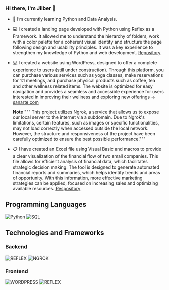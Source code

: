 ### Hi there, I'm Jilber 👋

- 🌱 I’m currently learning Python and Data Analysis.

- 💻 I created a landing page developed with Python using Reflex as a Framework. It allowed me to understand the hierarchy of folders, work with a color palette for a coherent visual identity and structure the page following design and usability principles. It was a key experience to strengthen my knowledge of Python and web development. [Repository](https://github.com/jilberizaguirre98/python_web)

- 💻 I created a website using WordPress, designed to offer a complete experience to users (still under construction). Through this platform, you can purchase various services such as yoga classes, make reservations for 1:1 meetings, and purchase physical products such as coffee, tea and other wellness related items. The website is optimized for easy navigation and provides a seamless and accessible experience for users interested in improving their wellness and exploring new offerings -> [sanarte.com](https://f067-190-145-240-37.ngrok-free.app/proyecto1/)

  **Note** 
""" This project utilizes Ngrok, a service that allows us to expose our local server to the internet via a subdomain. Due to Ngrok's limitations, certain features, such as images or specific functionalities, may not load correctly when accessed outside the local network. However, the structure and responsiveness of the project have been carefully optimized to ensure the best possible performance."""

- 📋 I have created an Excel file using Visual Basic and macros to provide a clear visualization of the financial flow of two small companies. This file allows for efficient analysis of financial data, which facilitates strategic decision making. The tool is designed to generate automated financial reports and summaries, which helps identify trends and areas of opportunity. With this information, more effective marketing strategies can be applied, focused on increasing sales and optimizing available resources. [Respository](https://github.com/jilberizaguirre98/contabilidad-tracker)


## Programming Languages

![Python](https://img.shields.io/badge/python-3670A0?style=for-the-badge&logo=python&logoColor=ffdd54) ![SQL](https://img.shields.io/badge/SQL-3D85C6?style=for-the-badge&logo=postgresql&logoColor=white)


## Technologies and Frameworks
### Backend
![REFLEX](https://img.shields.io/badge/REFLEX-6FA8DC?style=for-the-badge&logoColor=white)
 ![NGROK](https://img.shields.io/badge/NGROK-0B5394?style=for-the-badge&logoColor=white)

### Frontend
![WORDPRESS](https://img.shields.io/badge/WORDPRESS-3D85C6?style=for-the-badge&logo=wordpress&logoColor=white) ![REFLEX](https://img.shields.io/badge/REFLEX-6FA8DC?style=for-the-badge&logoColor=white)




